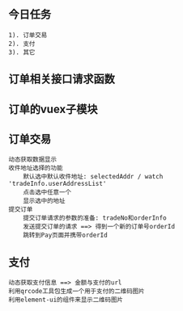 ## 今日任务
    1). 订单交易
    2). 支付
    3). 其它

## 订单相关接口请求函数

## 订单的vuex子模块

## 订单交易
    动态获取数据显示
    收件地址选择的功能
        默认选中默认收件地址: selectedAddr / watch 'tradeInfo.userAddressList'
        点击选中任意一个
        显示选中的地址
    提交订单
        提交订单请求的参数的准备: tradeNo和orderInfo
        发送提交订单的请求 ==> 得到一个新的订单号orderId
        跳转到Pay页面并携带orderId

## 支付
    动态获取支付信息 ==> 金额与支付的url
    利用qrcode工具包生成一个用于支付的二维码图片
    利用element-ui的组件来显示二维码图片

